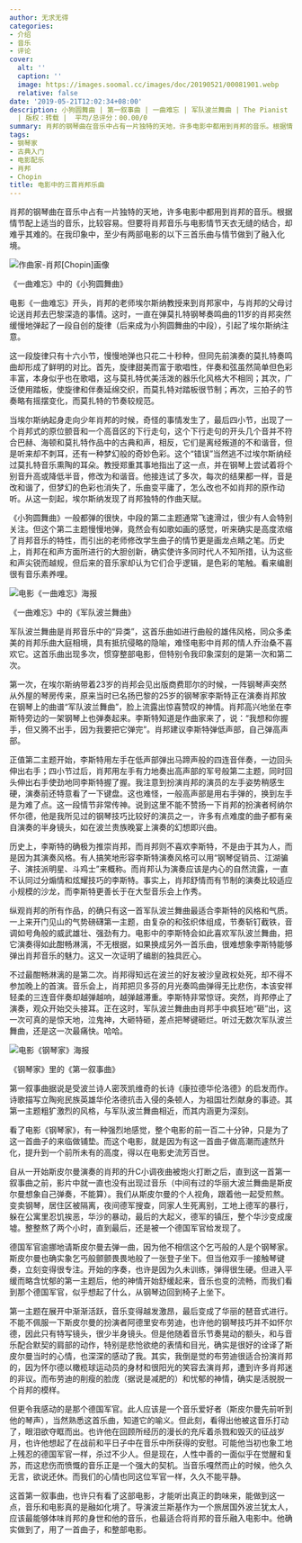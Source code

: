 ```yaml
---
author: 无求无得
categories:
- 介绍
- 音乐
- 评论
cover:
  alt: ''
  caption: ''
  image: https://images.soomal.cc/images/doc/20190521/00081901.webp
  relative: false
date: '2019-05-21T12:02:34+08:00'
description: 小狗圆舞曲 | 第一叙事曲 | 一曲难忘 | 军队波兰舞曲 | The Pianist | A Song to Remember | 源自：微信公众号-每晚古典音乐会
  | 版权：转载 |  平均/总评分：00.00/0
summary: 肖邦的钢琴曲在音乐中占有一片独特的天地，许多电影中都用到肖邦的音乐。根据情节配上适当的音乐，比较容易。但要将肖邦音乐与电影情节天衣无缝的结合，却难乎其难的。在我印象中，至少有两部电影的以下三首乐曲与情节做到了融入化境……
tags:
- 钢琴家
- 古典入门
- 电影配乐
- 肖邦
- Chopin
title: 电影中的三首肖邦乐曲
---
```


肖邦的钢琴曲在音乐中占有一片独特的天地，许多电影中都用到肖邦的音乐。根据情节配上适当的音乐，比较容易。但要将肖邦音乐与电影情节天衣无缝的结合，却难乎其难的。在我印象中，至少有两部电影的以下三首乐曲与情节做到了融入化境。

![作曲家-肖邦[Chopin]画像](https://images.soomal.cc/images/doc/20140430/00042114.webp)





《一曲难忘》中的《小狗圆舞曲》

电影《一曲难忘》开头，肖邦的老师埃尔斯纳教授来到肖邦家中，与肖邦的父母讨论送肖邦去巴黎深造的事情。这时，一直在弹莫扎特钢琴奏鸣曲的11岁的肖邦突然缓慢地弹起了一段自创的旋律（后来成为小狗圆舞曲的中段），引起了埃尔斯纳注意。 

这一段旋律只有十六小节，慢慢地弹也只花二十秒种，但同先前演奏的莫扎特奏鸣曲却形成了鲜明的对比。首先，旋律甜美而富于歌唱性，伴奏和弦虽然简单但色彩丰富，本身似乎也在歌唱，这与莫扎特优美活泼的器乐化风格大不相同；其次，广泛使用踏板，使旋律和伴奏延绵交织，而莫扎特对踏板很节制；再次，三拍子的节奏略有摇摆变化，而莫扎特的节奏较规范。

当埃尔斯纳起身走向少年肖邦的时候，奇怪的事情发生了，最后四小节，出现了一个肖邦式的原位颤音和一个高音区的下行走句，这个下行走句的开头几个音并不符合巴赫、海顿和莫扎特作品中的古典和声，相反，它们是离经叛道的不和谐音，但是听来却不刺耳，还有一种梦幻般的奇妙色彩。这个“错误”当然逃不过埃尔斯纳经过莫扎特音乐熏陶的耳朵。教授郑重其事地指出了这一点，并在钢琴上尝试着将个别音升高或降低半音，修改为和谐音。他接连试了多次，每次的结果都一样，音是改和谐了，但梦幻的色彩也消失了，乐曲变平庸了，怎么改也不如肖邦的原作动听。从这一刻起，埃尔斯纳发现了肖邦独特的作曲天赋。

《小狗圆舞曲》一般都弹的很快，中段的第二主题通常飞速滑过，很少有人会特别关注。但这个第二主题慢慢地弹，竟然会有如歌如画的感觉，听来确实是高度浓缩了肖邦音乐的特性，而引出的老师修改学生曲子的情节更是画龙点睛之笔。历史上，肖邦在和声方面所进行的大胆创新，确实使许多同时代人不知所措，认为这些和声尖锐而越规，但后来的音乐家却认为它们合乎逻辑，是色彩的笔触。看来编剧很有音乐素养哩。

![电影《一曲难忘》海报](https://images.soomal.cc/images/doc/20190521/00081900.webp)





《一曲难忘》中的《军队波兰舞曲》

军队波兰舞曲是肖邦音乐中的“异类”，这首乐曲如进行曲般的雄伟风格，同众多柔美的肖邦乐曲大庭相境，具有抵抗侵略的隐喻，难怪电影中肖邦的情人乔治桑不喜欢它。这首乐曲出现多次，惯穿整部电影，但特别令我印象深刻的是第一次和第二次。 

第一次，在埃尔斯纳带着23岁的肖邦会见出版商费耶尔的时候，一阵钢琴声突然从外屋的琴房传来，原来当时已名扬巴黎的25岁的钢琴家李斯特正在演奏肖邦放在钢琴上的曲谱“军队波兰舞曲”，脸上流露出惊喜赞叹的神情。肖邦高兴地坐在李斯特旁边的一架钢琴上也弹奏起来。李斯特知道是作曲家来了，说：“我想和你握手，但又腾不出手，因为我要把它弹完”。肖邦建议李斯特弹低声部，自己弹高声部。 

正值第二主题开始，李斯特用左手在低声部弹出马蹄声般的四连音伴奏，一边回头伸出右手；四小节过后，肖邦用左手有力地奏出高声部的军号般第二主题，同时回头伸出右手使劲地同李斯特握了握。我注意到扮演肖邦的演员的左手姿势稍感生硬，演奏前还特意看了一下键盘。这也难怪，一般高声部是用右手弹的，换到左手是为难了点。这一段情节非常传神。说到这里不能不赞扬一下肖邦的扮演者柯纳尔怀尔德，他是我所见过的钢琴技巧比较好的演员之一，许多有点难度的曲子都有亲自演奏的半身镜头，如在波兰贵族晚宴上演奏的幻想即兴曲。

历史上，李斯特的确极为推崇肖邦，而肖邦则不喜欢李斯特，不是由于其为人，而是因为其演奏风格。有人搞笑地形容李斯特演奏风格可以用“钢琴促销员、江湖骗子、演技派明星、斗鸡士”来概称。而肖邦认为演奏应该是内心的自然流露，一直不认同过分煽情和炫耀技巧的李斯特。事实上，肖邦舒情而有节制的演奏比较适应小规模的沙龙，而李斯特更善长于在大型音乐会上作秀。

纵观肖邦的所有作品，的确只有这一首军队波兰舞曲最适合李斯特的风格和气质。一上来开门见山的气势磅礴第一主题，由复杂的和弦织体组成，节奏斩钉截铁，音调如号角般的威武雄壮、强劲有力。电影中的李斯特会如此喜欢军队波兰舞曲，把它演奏得如此酣畅淋漓，不无根据，如果换成另外一首乐曲，很难想象李斯特能够弹出肖邦音乐的魅力。这又一次证明了编剧的独具匠心。

不过最酣畅淋漓的是第二次。肖邦得知远在波兰的好友被沙皇政权处死，却不得不参加晚上的首演。音乐会上，肖邦把贝多芬的月光奏鸣曲弹得无比悲伤，本该安祥轻柔的三连音伴奏却越弹越响，越弹越滞重。李斯特非常惊讶。突然，肖邦停止了演奏，观众开始交头接耳。正在这时，军队波兰舞曲由肖邦手中疯狂地“砸”出，这一次可真的是惊天地，泣鬼神，大砸特砸，差点把琴键砸烂。听过无数次军队波兰舞曲，还是这一次最痛快。哈哈。

![电影《钢琴家》海报](https://images.soomal.cc/images/doc/20180721/00075998.webp)





《钢琴家》里的《第一叙事曲》

第一叙事曲据说是受波兰诗人密茨凯维奇的长诗《康拉德华伦洛德》的启发而作。诗歌描写立陶宛民族英雄华伦洛德抗击入侵的条顿人，为祖国壮烈献身的事迹。其第一主题粗犷激烈的风格，与军队波兰舞曲相近，而其内涵更为深刻。 

看了电影《钢琴家》，有一种强烈地感觉，整个电影的前一百二十分钟，只是为了这一首曲子的来临做铺垫。而这个电影，就是因为有这一首曲子做高潮而遽然升化，提升到一个前所未有的高度，得以在电影史流芳百世。 

自从一开始斯皮尔曼演奏的肖邦的升C小调夜曲被炮火打断之后，直到这一首第一叙事曲之前，影片中就一直也没有出现过音乐（中间有过的华丽大波兰舞曲是斯皮尔曼想象自己弹奏，不能算）。我们从斯皮尔曼的个人视角，跟着他一起受煎熬。变卖钢琴，居住区被隔离，夜间德军搜查，同家人生死离别，工地上德军的暴行，躲在公寓里忍饥挨恶，华沙的暴动，最后的大起义，德军的镇压，整个华沙变成废墟。整整熬了两个小时，直到最后，还是被一个德国军官给发现了。 

德国军官逾挪地请斯皮尔曼去弹一曲，因为他不相信这个乞丐般的人是个钢琴家。斯皮尔曼也确实象乞丐般颤颤畏畏地般了一张登子坐下。但当他双手一接触琴键奏，立刻变得很专注。开始的序奏，也许是因为久未训练，弹得很生硬。但进入平缓而略含忧郁的第一主题后，他的神情开始舒缓起来，音乐也变的流畅，而我们看到那个德国军官，似乎想起了什么，从钢琴边回到椅子上坐下。

第一主题在展开中渐渐活跃，音乐变得越发激昂，最后变成了华丽的琶音式进行。不能不佩服一下斯皮尔曼的扮演者阿德里安布劳迪，也许他的钢琴技巧并不如怀尔德，因此只有特写镜头，很少半身镜头。但是他随着音乐节奏晃动的额头，和与音乐配合默契的肩部的动作，特别是悲怆欲绝的表情和目光，确实是很好的诠译了斯皮尔曼当时的心情，也深深的感动了我。其实，我倒是觉的布劳迪很适合扮演肖邦的，因为怀尔德以橄榄球运动员的身材和很阳光的笑容去演肖邦，遭到许多肖邦迷的非议。而布劳迪的削瘦的脸庞（据说是减肥的）和忧郁的神情，确实是活脱脱一个肖邦的模样。 

但更令我感动的是那个德国军官。此人应该是一个音乐爱好者（斯皮尔曼先前听到他的琴声），当然熟悉这首乐曲，知道它的喻义。但此刻，看得出他被这音乐打动了，眼泪欲夺眶而出。也许他在回顾所经历的漫长的充斥着杀戮和毁灭的征战岁月，也许他想起了在战前和平日子中在音乐中所获得的安慰。可能他当初也象工地上残忍的德国军官一样，杀过不少人。但是现在，人性中善的一面似乎在觉醒和复苏，而这悲伤而愤慨的音乐正是一个强大的契机。当音乐嘎然而止的时候，他久久无言，欲说还休。而我们的心情也同这位军官一样，久久不能平静。 

这首第一叙事曲，也许只有看了这部电影，才能听出真正的韵味来，能做到这一点，音乐和电影真的是融如化境了。导演波兰斯基作为一个旅居国外波兰犹太人，应该最能够体味肖邦的身世和他的音乐，也最适合将肖邦的音乐融入电影中。他确实做到了，用了一首曲子，和整部电影。